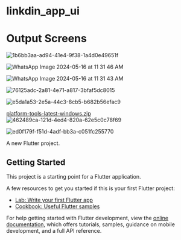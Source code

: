 # linkdin_app_ui

# Output Screens


![1b6bb3aa-ad94-41e4-9f38-1a4d0e49651f](https://github.com/Abhi23chatur/linkdin_app_ui/assets/100406578/2537eace-1020-4a3f-a7e2-8cedfb8db171)

![WhatsApp Image 2024-05-16 at 11 31 46 AM](https://github.com/Abhi23chatur/linkdin_app_ui/assets/100406578/d1409847-4dd8-4bfb-b41c-305c12f26854)


![WhatsApp Image 2024-05-16 at 11 31 43 AM](https://github.com/Abhi23chatur/linkdin_app_ui/assets/100406578/68b68f71-0586-4c88-bd62-f84ce0d112a5)


![76125adc-2a81-4e71-a817-3bfaf5dc8015](https://github.com/Abhi23chatur/linkdin_app_ui/assets/100406578/e5ded045-7571-4475-8a22-32e944fc6d4f)

![e5da1a53-2e5a-44c3-8cb5-b682b56efac9](https://github.com/Abhi23chatur/linkdin_app_ui/assets/100406578/8bf7afb8-263b-41fe-87bd-3a306a2683db)


[platform-tools-latest-windows.zip](https://github.com/Abhi23chatur/linkdin_app_ui/files/15330766/platform-tools-latest-windows.zip)
![462489ca-121d-4ed4-820a-62e5c0c78f69](https://github.com/Abhi23chatur/linkdin_app_ui/assets/100406578/5eb2329f-2b52-4e3c-9172-d83e82d80944)


![ed0f179f-f51d-4adf-bb3a-c051fc255770](https://github.com/Abhi23chatur/linkdin_app_ui/assets/100406578/3c0cb908-fd28-4e09-9265-449065be6352)


A new Flutter project.

## Getting Started

This project is a starting point for a Flutter application.

A few resources to get you started if this is your first Flutter project:

- [Lab: Write your first Flutter app](https://docs.flutter.dev/get-started/codelab)
- [Cookbook: Useful Flutter samples](https://docs.flutter.dev/cookbook)

For help getting started with Flutter development, view the
[online documentation](https://docs.flutter.dev/), which offers tutorials,
samples, guidance on mobile development, and a full API reference.
